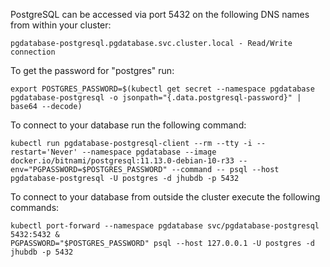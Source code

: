 PostgreSQL can be accessed via port 5432 on the following DNS names from within your cluster:

    pgdatabase-postgresql.pgdatabase.svc.cluster.local - Read/Write connection

To get the password for "postgres" run:

    export POSTGRES_PASSWORD=$(kubectl get secret --namespace pgdatabase pgdatabase-postgresql -o jsonpath="{.data.postgresql-password}" | base64 --decode)

To connect to your database run the following command:

    kubectl run pgdatabase-postgresql-client --rm --tty -i --restart='Never' --namespace pgdatabase --image docker.io/bitnami/postgresql:11.13.0-debian-10-r33 --env="PGPASSWORD=$POSTGRES_PASSWORD" --command -- psql --host pgdatabase-postgresql -U postgres -d jhubdb -p 5432



To connect to your database from outside the cluster execute the following commands:

    kubectl port-forward --namespace pgdatabase svc/pgdatabase-postgresql 5432:5432 &
    PGPASSWORD="$POSTGRES_PASSWORD" psql --host 127.0.0.1 -U postgres -d jhubdb -p 5432
